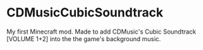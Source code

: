 # CDMusicCubicSoundtrack
My first Minecraft mod. Made to add CDMusic's Cubic Soundtrack [VOLUME 1+2] into the the game's background music.
